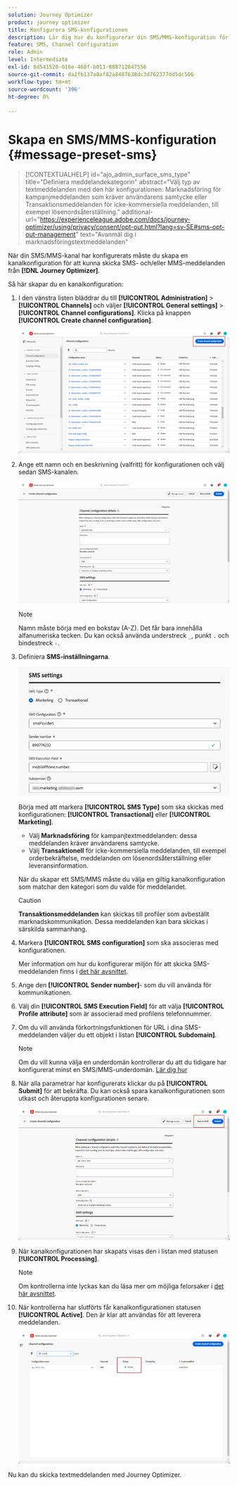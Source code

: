 ```yaml
---
solution: Journey Optimizer
product: journey optimizer
title: Konfigurera SMS-konfigurationen
description: Lär dig hur du konfigurerar din SMS/MMS-konfiguration för att skicka textmeddelanden med Journey Optimizer
feature: SMS, Channel Configuration
role: Admin
level: Intermediate
exl-id: 0d541520-016e-468f-b011-808712847556
source-git-commit: da2fb137a8af82a8487638dc3d762377dd5dc506
workflow-type: tm+mt
source-wordcount: '396'
ht-degree: 0%

---
```


# Skapa en SMS/MMS-konfiguration {#message-preset-sms}

>[!CONTEXTUALHELP]
>id="ajo_admin_surface_sms_type"
>title="Definiera meddelandekategorin"
>abstract="Välj typ av textmeddelanden med den här konfigurationen: Marknadsföring för kampanjmeddelanden som kräver användarens samtycke eller Transaktionsmeddelanden för icke-kommersiella meddelanden, till exempel lösenordsåterställning."
>additional-url="https://experienceleague.adobe.com/docs/journey-optimizer/using/privacy/consent/opt-out.html?lang=sv-SE#sms-opt-out-management" text="Avanmäl dig i marknadsföringstextmeddelanden"

När din SMS/MMS-kanal har konfigurerats måste du skapa en kanalkonfiguration för att kunna skicka SMS- och/eller MMS-meddelanden från **[!DNL Journey Optimizer]**.

Så här skapar du en kanalkonfiguration:

1. I den vänstra listen bläddrar du till **[!UICONTROL Administration]** > **[!UICONTROL Channels]** och väljer **[!UICONTROL General settings]** > **[!UICONTROL Channel configurations]**. Klicka på knappen **[!UICONTROL Create channel configuration]**.

   ![](assets/preset-create.png)

1. Ange ett namn och en beskrivning (valfritt) för konfigurationen och välj sedan SMS-kanalen.

   ![](assets/sms-create-surface.png)

   >[!NOTE]
   >
   > Namn måste börja med en bokstav (A-Z). Det får bara innehålla alfanumeriska tecken. Du kan också använda understreck `_`, punkt `.` och bindestreck `-`.

1. Definiera **SMS-inställningarna**.

   ![](assets/sms-surface-settings.png)

   Börja med att markera **[!UICONTROL SMS Type]** som ska skickas med konfigurationen: **[!UICONTROL Transactional]** eller **[!UICONTROL Marketing]**.

   * Välj **Marknadsföring** för kampanjtextmeddelanden: dessa meddelanden kräver användarens samtycke.
   * Välj **Transaktionell** för icke-kommersiella meddelanden, till exempel orderbekräftelse, meddelanden om lösenordsåterställning eller leveransinformation.

   När du skapar ett SMS/MMS måste du välja en giltig kanalkonfiguration som matchar den kategori som du valde för meddelandet.

   >[!CAUTION]
   >
   >**Transaktionsmeddelanden** kan skickas till profiler som avbeställt marknadskommunikation. Dessa meddelanden kan bara skickas i särskilda sammanhang.

1. Markera **[!UICONTROL SMS configuration]** som ska associeras med konfigurationen.

   Mer information om hur du konfigurerar miljön för att skicka SMS-meddelanden finns i [det här avsnittet](#create-api).

1. Ange den **[!UICONTROL Sender number]**-&#x200B; som du vill använda för kommunikationen.

1. Välj din **[!UICONTROL SMS Execution Field]** för att välja **[!UICONTROL Profile attribute]** som är associerad med profilens telefonnummer.

1. Om du vill använda förkortningsfunktionen för URL i dina SMS-meddelanden väljer du ett objekt i listan **[!UICONTROL Subdomain]**.

   >[!NOTE]
   >
   >Om du vill kunna välja en underdomän kontrollerar du att du tidigare har konfigurerat minst en SMS/MMS-underdomän. [Lär dig hur](sms-subdomains.md)

1. När alla parametrar har konfigurerats klickar du på **[!UICONTROL Submit]** för att bekräfta. Du kan också spara kanalkonfigurationen som utkast och återuppta konfigurationen senare.

   ![](assets/sms-submit-surface.png)

1. När kanalkonfigurationen har skapats visas den i listan med statusen **[!UICONTROL Processing]**.

   >[!NOTE]
   >
   >Om kontrollerna inte lyckas kan du läsa mer om möjliga felorsaker i [det här avsnittet](../configuration/channel-surfaces.md).

1. När kontrollerna har slutförts får kanalkonfigurationen statusen **[!UICONTROL Active]**. Den är klar att användas för att leverera meddelanden.

   ![](assets/preset-active.png)

Nu kan du skicka textmeddelanden med Journey Optimizer.
